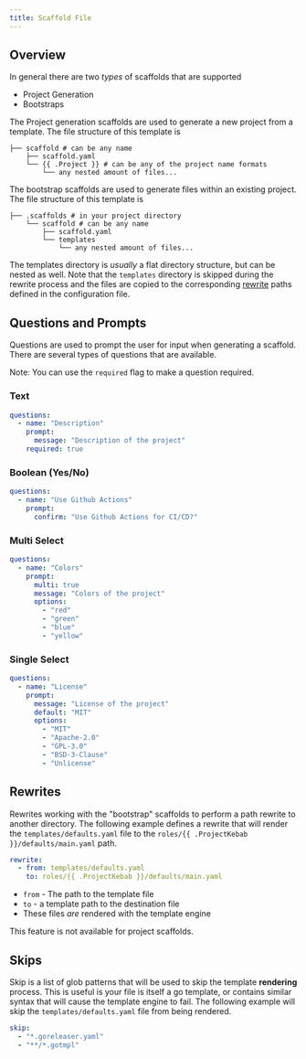 ```yaml
---
title: Scaffold File
---
```


## Overview

In general there are two _types_ of scaffolds that are supported

- Project Generation
- Bootstraps

The Project generation scaffolds are used to generate a new project from a template. The file structure of this template is

```
├── scaffold # can be any name
    ├── scaffold.yaml
    └── {{ .Project }} # can be any of the project name formats
        └── any nested amount of files...
```

The bootstrap scaffolds are used to generate files within an existing project. The file structure of this template is

```
├── .scaffolds # in your project directory
    └── scaffold # can be any name
        ├── scaffold.yaml
        └── templates
            └── any nested amount of files...
```

The templates directory is _usually_ a flat directory structure, but can be nested as well. Note that the `templates` directory is skipped during the rewrite process and the files are copied to the corresponding [rewrite](#rewrites) paths defined in the configuration file.

## Questions and Prompts

Questions are used to prompt the user for input when generating a scaffold. There are several types of questions that are available.

Note: You can use the `required` flag to make a question required.

### Text

```yaml
questions:
  - name: "Description"
    prompt:
      message: "Description of the project"
    required: true
```

### Boolean (Yes/No)

```yaml
questions:
  - name: "Use Github Actions"
    prompt:
      confirm: "Use Github Actions for CI/CD?"
```

### Multi Select

```yaml
questions:
  - name: "Colors"
    prompt:
      multi: true
      message: "Colors of the project"
      options:
        - "red"
        - "green"
        - "blue"
        - "yellow"
```

### Single Select

```yaml
questions:
  - name: "License"
    prompt:
      message: "License of the project"
      default: "MIT"
      options:
        - "MIT"
        - "Apache-2.0"
        - "GPL-3.0"
        - "BSD-3-Clause"
        - "Unlicense"
```

## Rewrites

Rewrites working with the "bootstrap" scaffolds to perform a path rewrite to another directory. The following example defines a rewrite that will render the `templates/defaults.yaml` file to the `roles/{{ .ProjectKebab }}/defaults/main.yaml` path.

```yaml
rewrite:
  - from: templates/defaults.yaml
    to: roles/{{ .ProjectKebab }}/defaults/main.yaml
```

- `from` - The path to the template file
- `to` - a template path to the destination file
- These files _are_ rendered with the template engine

This feature is not available for project scaffolds.

## Skips

Skip is a list of glob patterns that will be used to skip the template **rendering** process. This is useful is your file is itself a go template, or contains similar syntax that will cause the template engine to fail. The following example will skip the `templates/defaults.yaml` file from being rendered.

```yaml
skip:
  - "*.goreleaser.yaml"
  - "**/*.gotmpl"
```